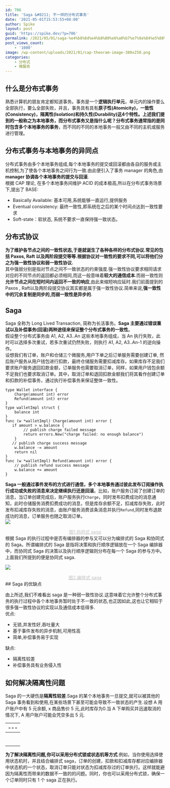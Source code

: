 ```yaml
---
id: 706
title: 'Saga &#8211; 不一样的分布式事务'
date: '2021-05-01T15:53:55+08:00'
author: Spike
layout: post
guid: 'https://spike.dev/?p=706'
permalink: /2021/05/01/saga-%e4%b8%8d%e4%b8%80%e6%a0%b7%e7%9a%84%e5%88%86%e5%b8%83%e5%bc%8f%e4%ba%8b%e5%8a%a1/
post_views_count:
    - '1000'
image: /wp-content/uploads/2021/01/cap-theoram-image-380x250.png
categories:
    - 分布式
    - 微服务
---
```


## 什么是分布式事务

熟悉计算机的朋友肯定都知道事务。事务是一个**逻辑执行单元**，单元内的操作要么全部执行，要么全部失败，并且，事务具有具有**原子性(Atomicity)，一致性(Consistency)，隔离性(Isolation)和持久性(Durability)**这4个特性。上述我们提到的一般称之为本地事务，而分布式事务又是指什么呢？分布式事务通常指的是**同时包含多个本地事务的事务**，而不同的不同的本地事务一般又由不同的主机或服务进行管理。

## 分布式事务与本地事务的异同点

分布式事务由多个本地事务组成,每个本地事务的提交或回滚都由各自的服务或主机控制,为了使各个本地事务之间行为一致.由此便引入了事务 manager 的角色,由 **manager 协调各个本地事务的提交与回滚**.  
根据 CAP 理论, 在多个本地事务间维护 ACID 的成本极高,所以在分布式事务场景下,提出了 BASE:

- Basically Available: 基本可用,系统能够一直运行,提供服务
- Eventual consistency: 最终一致性,即系统在之后的某个时间点达到一致性要求
- Soft-state：软状态, 系统不要求一直保持强一致状态。

## 分布式协议

**为了维护各节点之间的一致性状态,于是就诞生了各种各样的分布式协议.**常见的包括 Paxos, Raft 以及两阶段提交等等.根据协议对一致性的要求不同,可以将他们分之为**强一致性协议和弱一致性协议.**  
其中强弱分别是指对节点之间不一致状态的约束强度.强一致性协议要求相同请求对应的不同节点的返回都必须相同,而这一般意味着**较大的通信成本**.而弱一致性则**允许节点之间在短时间内返回不一致的响应**,由此来缩短响应延时.我们前面提到的 Paxos , Raft以及两阶段提交协议其实都是属于强一致性协议.简单来说,**强一致性中的冗余复制是同步的,而弱一致性是异步的**.

## Saga

Saga 全称为 Long Lived Transaction, 简称为长活事务。**Saga 主要通过错误重试以及补偿事务(回滚)两种途径来保证整个分布式事务的一致性**。  
假设整个分布式事务由 A1, A2, A3..An 这些本地事务组成，当 An 执行失败，此时可以选择多次重试，若多次重试仍然失败，则执行 A1, A2, A3..An-1 的逆向操作。  
设想我们有订单，账户和仓储三个微服务,用户下单之后订单服务需要创建订单, 然后账户服务从用户钱包进行扣款，最终仓储服务需要扣减库存。如果库存不足我们要求账户服务退回扣款金额，订单服务也需要取消订单，同样，如果用户钱包余额不足我们也要求取消订单。其中，取消订单和退回扣款金额我们将其看作创建订单和扣款的补偿事务，通过执行补偿事务来保证整体一致性。

```
type Wallet interface {
    Charge(amount int) error
    Refund(amount int) error
}
type walletImpl struct {
    balance int
}
func (w *walletImpl) Charge(amount int) error {
   if amount > w.balance {
        // publish charge failed message
        return errors.New("charge failed: no enough balance")
    } 
   // publish charge success message
    w.balance -= amount
    return nil
} 
func (w *walletImpl) Refund(amount int) error {
    // publish refund success message
    w.balance += amount
}
```

 **Saga 一般通过事件发布的方式进行通信，多个本地事务通过彼此发布订阅操作执行成功或失败的消息来决定继续执行还是回滚**。比如，账户服务订阅了创建订单的消息，当订单创建完成后，账户服务执行`Charge`，同时发布扣费成功的消息通知，此时仓储服务消费扣费成功的消息，但是库存余额不足，扣减库存失败，此时发布扣减库存失败的消息，由账户服务消费该条消息并执行`Refund`,同时发布退款成功的消息，订单服务也随之取消订单。  
![](https://spike.dev/wp-content/uploads/2021/05/IMG_0027-1024x768.png)

<center style="font-size:14px;color:#C0C0C0;text-decoration:underline">图1.协同式 saga </center>根据 Saga 的执行过程中是否有编排器的参与又可以分为编排式的 Saga 和协同式的 Saga。所谓编排式的 Saga 是指将决策和执行顺序逻辑放在一个 Saga 编排器中，而协同式 Saga 的决策以及执行顺序逻辑则分布在每一个 Saga 的参与方中。上面我们所提到的便是协同式 saga.

![](https://spike.dev/wp-content/uploads/2021/05/IMG_0029-1024x768.png)

<center style="font-size:14px;color:#C0C0C0;text-decoration:underline">图2.编排式 saga</center>## Saga 的优缺点

由上所述,我们不难看出 saga 是一种弱一致性协议.这意味着它允许整个分布式事务的执行过程中各个本地事务暂时处于不一致的状态,也正因如此,这也让它相较于很多强一致性协议的实现以及通信成本低得多.  
优点:

- 无锁,并发性好,吞吐量大
- 基于事件发布的异步机制,可用性高
- 简单,补偿事务易于实现

缺点:

- 隔离性较差
- 补偿事务具有业务侵入性

## 如何解决隔离性问题

Saga 的一大硬伤是**隔离性较差**.Saga 的某个本地事务一旦提交,就可以被其他的 Saga 事务看到和使用,在某些场景下甚至可能会导致不一致状态的产生.设想 A 用户账户中有 5 元余额, x 商品售价 5 元,此时库存为0.当 A 下单购买并迅速取消的情况下, A 用户账户可能会凭空多出 5 元.

|---|
|-----|
|  | 时序1 |  | 创建订单 |  | 用户取消订单 |  |
|  | 时序2 |  | 扣款 -5(余额0) |  |  |
|  | 时序3 |  |  | 补款 +5 (余额5) |  |
|  | 时序4 |  |  | 取消成功 |  |
|  | 时序5 |  | 扣减库存失败 |  |  |
|  | 时序6 |  | 补款 +5 (余额10) |  |  |
|  | 时序7 |  | 取消失败 |  |  |

**为了解决隔离性问题,你可以采用分布式锁或状态机等方式**.例如，当你使用选择使用状态机时，并且结合编排式 saga，订单的创建，扣款和扣减库存都对应编排器中状态机的一个状态，取消订单只能对状态为扣减库存过的订单执行。这样就能避因为隔离性而带来的数据不一致的的问题。同时，你也可以采用分布式锁，确保一个订单同时只有 1 个 saga 正在执行。